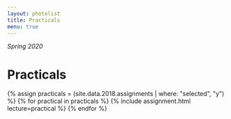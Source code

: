 ```yaml
---
layout: photolist
title: Practicals
menu: true
---
```

*Spring 2020*


# Practicals


{% assign practicals = (site.data.2018.assignments | where: "selected", "y") %}
{% for practical in practicals %}
{% include assignment.html lecture=practical %}
{% endfor %}


